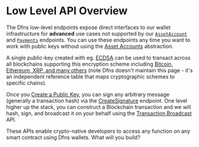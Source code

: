 # Low Level API Overview

The Dfns low-level endpoints expose direct interfaces to our wallet infrastructure for **advanced** use cases not supported by our [`AssetAccount`](../high-level-api-asset-accounts-and-payments/asset-accounts/) and [`Payments`](../high-level-api-asset-accounts-and-payments/payments/) endpoints. You can use these endpoints any time you want to work with public keys without using the [Asset Accounts](<../../use-cases/Asset Accounts/>) abstraction.

A single public-key created with eg. [ECDSA](https://en.wikipedia.org/wiki/Elliptic\_Curve\_Digital\_Signature\_Algorithm) can be used to transact across all blockchains supporting this encryption scheme including [Bitcoin, Ethereum, XRP, and many others](http://ethanfast.com/top-crypto.html) (note Dfns doesn't maintain this page - it's an independent reference table that maps cryptographic schemes to specific chains).

Once you [Create a Public Key](public-keys-1/createpublickey.md), you can sign any arbitrary message (generally a transaction hash) via the [CreateSignature](transaction-execution/createsignature.md) endpoint. One level higher up the stack, you can construct a Blockchain transaction and we will hash, sign, and broadcast it on your behalf using the [Transaction Broadcast ](transaction-execution/broadcasttransaction.md)API. &#x20;

These APIs enable crypto-native developers to access any function on any smart contract using Dfns wallets.  What will you build?&#x20;

